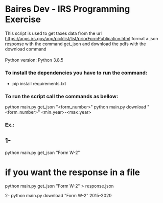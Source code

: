 # Baires Dev - IRS Programming Exercise
####
This script is used to get taxes data from the url https://apps.irs.gov/app/picklist/list/priorFormPublication.html
format a json response with the command get_json and download the pdfs with the download command
####
Python version: Python 3.8.5
####

### To install the dependencies you have to run the command:
 - pip install requirements.txt


### To run the script call the commands as bellow:

python main.py get_json "<form_number>"
python main.py download "<form_number>" <min_year>-<max_year>

### Ex.:

## 1-
python main.py get_json "Form W-2"
# if you want the response in a file
python main.py get_json "Form W-2" > response.json


2-
python main.py download "Form W-2" 2015-2020


